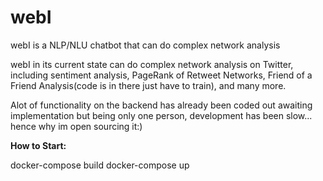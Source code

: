 # webI
webI is a NLP/NLU chatbot that can do complex network analysis


webI in its current state can do complex network analysis on Twitter, including sentiment analysis, PageRank of Retweet Networks,
Friend of a Friend Analysis(code is in there just have to train), and many more.

Alot of functionality on the backend has already been coded out awaiting implementation but being only one person, development has been slow... hence why im open sourcing it:) 

**How to Start:**

docker-compose build
docker-compose up

